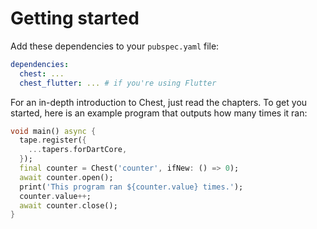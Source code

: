# Getting started

Add these dependencies to your `pubspec.yaml` file:

```yaml
dependencies:
  chest: ...
  chest_flutter: ... # if you're using Flutter
```

For an in-depth introduction to Chest, just read the chapters.
To get you started, here is an example program that outputs how many times it ran:

```dart
void main() async {
  tape.register({
    ...tapers.forDartCore,
  });
  final counter = Chest('counter', ifNew: () => 0);
  await counter.open();
  print('This program ran ${counter.value} times.');
  counter.value++;
  await counter.close();
}
```
